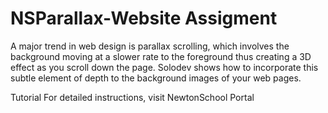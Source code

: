# NSParallax-Website Assigment

A major trend in web design is parallax scrolling, which involves the background moving at a slower rate to the foreground thus creating a 3D effect as you scroll down the page. Solodev shows how to incorporate this subtle element of depth to the background images of your web pages.

Tutorial
For detailed instructions,  visit NewtonSchool Portal

